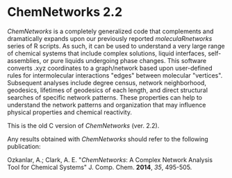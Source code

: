 # ChemNetworks 2.2

*ChemNetworks* is a completely generalized code that complements and dramatically expands upon our previously reported *moleculaRnetworks* series of R scripts. As such, it can be used to understand a very large range of chemical systems that include complex solutions, liquid interfaces, self-assemblies, or pure liquids undergoing phase changes. This software converts .xyz coordinates to a graph/network based upon user-defined rules for intermolecular interactions "edges" between molecular "vertices". Subsequent analyses include degree census, network neighborhood, geodesics, lifetimes of geodesics of each length, and direct structural searches of specific network patterns. These properties can help to understand the network patterns and organization that may influence physical properties and chemical reactivity.

This is the old C version of *ChemNetworks* (ver. 2.2).

Any results obtained with *ChemNetworks* should refer to the following publication:

Ozkanlar, A.; Clark, A. E. "*ChemNetworks*: A Complex Network Analysis Tool for Chemical Systems" J. Comp. Chem. **2014**, *35*, 495-505.
